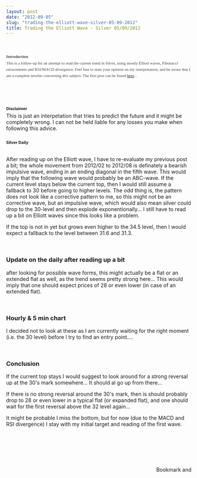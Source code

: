 ```yaml
---
layout: post
date: "2012-09-05"
slug: "trading-the-elliott-wave-silver-05-09-2012"
title: Trading the Elliott Wave - Silver 05/09/2012
---
```


<p>&nbsp;</p>
<h3 style="font-size: 11px; margin-bottom: -10px; padding: 0px; color: #444444; font-family: Verdana; line-height: 17px;">Introduction</h3>
<p style="color: #444444; font-family: Verdana; font-size: 11px; line-height: 17px;">This is a follow-up for an attempt to read the current trend in Silver, using mostly Elliott waves, Fibonacci retracements and RSI/MACD divergence. Feel free to state your opinion on my interpretation, and be aware that I am a complete newbie concerning this subject. The first post can be found <a href="/posts/Elliot-Wave-An-attempt-for-silver/">here</a>...</p>
<p style="color: #444444; font-family: Verdana; font-size: 11px; line-height: 17px;">&nbsp;</p>
<p style="color: #000000; font-family: Verdana, Arial, Helvetica, sans-serif; font-size: 10px; line-height: normal;"></p>
<p>&nbsp;</p>
<h3 style="font-size: 11px; margin-bottom: -10px; padding: 0px;">Disclaimer</h3>
<p>This is just an interpetation that tries to predict the future and it might be completely wrong. I can not be held liable for any losses you make when following this advice.</p>
<h3><span style="font-size: 11px;">Silver Daily</span></h3>
<p><img src="/images/archive/corebvba/2012%2f9%2fsilver+20120905+daily.png" alt="" /></p>
<p>After reading up on the Elliott wave, I have to re-evaluate my previous post a bit; the whole movement from 2012/02 to 2012/08 is definately a bearish impulsive wave, ending in an ending diagonal in the fifth wave. This would imply that the following wave would probably be an ABC-wave. If the current level stays below the current top, then I would still assume a fallback to 30 before going to higher levels. The odd thing is, the pattern does not look like a corrective pattern to me, so this might not be an corrective wave, but an impulsive wave, which would also mean silver could drop to the 30-level and then explode exponentionally... I still have to read up a bit on Elliott waves since this looks like a problem.</p>
<p>If the top is not in yet but grows even higher to the 34.5 level, then I would expect a fallback to the level between 31.6 and 31.3.</p>
<p>&nbsp;</p>
<h3>Update on the daily after reading up a bit&nbsp;</h3>
<p>after looking for possible wave forms, this might actually be a flat or an extended flat as well, as the trend seems pretty strong here... This would imply that one should expect prices of 28 or even lower (in case of an extended flat).</p>
<p>&nbsp;</p>
<h3>Hourly &amp; 5 min chart</h3>
<p>I decided not to look at these as I am currently waiting for the right moment (i.e. the 30 level) before I try to find an entry point....</p>
<p>&nbsp;</p>
<h3>Conclusion</h3>
<p>If the current top stays I would suggest to look around for a strong reversal up at the 30's mark somewhere... It should al go up from there...</p>
<p>If there is no strong reversal around the 30's mark, then is should probably drop to 28 or even lower in a typical flat (or expanded flat), and one should wait for the first reversal above the 32 level again...</p>
<p>It might be probable I miss the bottom, but for now (due to the MACD and RSI divergence) I stay with my initial target and reading of the first wave.</p>
<p>&nbsp;</p>
<p>&nbsp;</p>
<p>&nbsp;</p><div style="text-align:right"><a class="addthis_button" href="https://www.addthis.com/bookmark.php?v=250&amp;pub=xa-4aec37702e3161d4"><img src="https://s7.addthis.com/static/btn/v2/lg-share-en.gif" width="125" height="16" alt="Bookmark and Share" style="border:0"/></a><script type="text/javascript" src="https://s7.addthis.com/js/250/addthis_widget.js#pub=xa-4aec37702e3161d4"></script></div>
